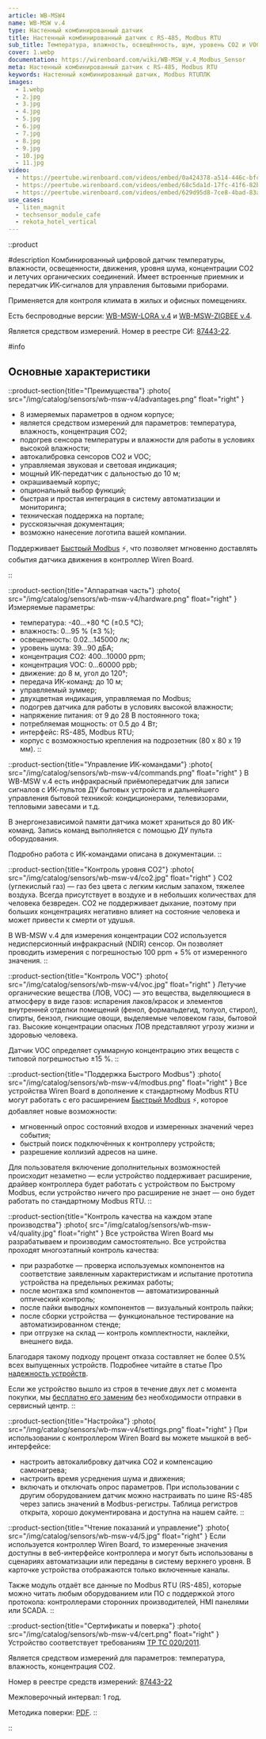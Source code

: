 ```yaml
---
article: WB-MSW4
name: WB-MSW v.4
type: Настенный комбинированный датчик
title: Настенный комбинированный датчик c RS-485, Modbus RTU
sub_title: Температура, влажность, освещённость, шум, уровень CO2 и VOC, движение, ИК-передатчик.
cover: 1.webp
documentation: https://wirenboard.com/wiki/WB-MSW_v.4_Modbus_Sensor
meta: Настенный комбинированный датчик c RS-485, Modbus RTU
keywords: Настенный комбинированный датчик, Modbus RTUПЛК
images:
  - 1.webp
  - 2.jpg
  - 3.jpg
  - 4.jpg
  - 5.jpg
  - 6.jpg
  - 7.jpg
  - 8.jpg
  - 9.jpg
  - 10.jpg
  - 11.jpg
video:
  - https://peertube.wirenboard.com/videos/embed/0a424378-a514-446c-bfc7-6e9b7393080c
  - https://peertube.wirenboard.com/videos/embed/68c5da1d-17fc-41f6-82b9-9a591f3e4cc2
  - https://peertube.wirenboard.com/videos/embed/629d95d8-7ce8-4bad-83ad-7718ececeb9
use_cases:
  - liten_magnit
  - techsensor_module_cafe
  - rekota_hotel_vertical
---
```


::product

#description
Комбинированный цифровой датчик температуры, влажности, освещенности, движения, уровня шума, концентрации CO2 и летучих органических соединений. Имеет встроенные приемник и передатчик ИК-сигналов для управления бытовыми приборами.

Применяется для контроля климата в жилых и офисных помещениях.

Есть беспроводные версии: [WB-MSW-LORA v.4](https://wirenboard.com/ru/product/WB-MSW4-LORA/) и [WB-MSW-ZIGBEE v.4](https://wirenboard.com/ru/product/wb-msw4-zigbee/).

Является средством измерений. Номер в реестре СИ: [87443-22](https://fgis.gost.ru/fundmetrology/registry/4/items/1404016).


#info
## Основные характеристики

::product-section{title="Преимущества"}
:photo{
  src="/img/catalog/sensors/wb-msw-v4/advantages.png"
  float="right"
}
- 8 измеряемых параметров в одном корпусе;
- является средством измерений для параметров: температура, влажность, концентрация CO2;
- подогрев сенсора температуры и влажности для работы в условиях высокой влажности;
- автокалибровка сенсоров CO2 и VOC;
- управляемая звуковая и световая индикация;
- мощный ИК-передатчик с дальностью до 10 м;
- окрашиваемый корпус;
- опциональный выбор функций;
- быстрая и простая интеграция в систему автоматизации и мониторинга;
- техническая поддержка на портале;
- русскоязычная документация;
- возможно нанесение логотипа вашей компании.

Поддерживает [Быстрый Modbus](https://wirenboard.com/wiki/Fast_Modbus) ⚡, что позволяет мгновенно доставлять события датчика движения в контроллер Wiren Board.

::

::product-section{title="Аппаратная часть"}
:photo{
  src="/img/catalog/sensors/wb-msw-v4/hardware.png"
  float="right"
}
Измеряемые параметры:

- температура: -40…+80 °С (±0.5 °С);
- влажность: 0…95 % (±3 %);
- освещенность: 0.02…145000 лк;
- уровень шума: 39…90 дБА;
- концентрация СО2: 400…10000 ppm;
- концентрация VOC: 0…60000 ppb;
- движение: до 8 м, угол до 120°;
- передача ИК-команд: до 10 м;
- управляемый зуммер;
- двухцветная индикация, управляемая по Modbus;
- подогрев датчика для работы в условиях высокой влажности;
- напряжение питания: от 9 до 28 В постоянного тока;
- потребляемая мощность: от 0.5 до 4 Вт;
- интерфейс: RS-485, Modbus RTU;
- корпус с возможностью крепления на подрозетник (80 x 80 x 19 мм).
::

::product-section{title="Управление ИК-командами"}
:photo{
  src="/img/catalog/sensors/wb-msw-v4/commands.png"
  float="right"
}
В WB-MSW v.4 есть инфракрасный приёмопередатчик для записи сигналов с ИК-пультов ДУ бытовых устройств и дальнейшего управления бытовой техникой: кондиционерами, телевизорами, тепловыми завесами и т.д.

В энергонезависимой памяти датчика может храниться до 80 ИК-команд. Запись команд выполняется с помощью ДУ пульта оборудования.

Подробно работа с ИК-командами описана в документации.
::

::product-section{title="Контроль уровня CO2"}
:photo{
  src="/img/catalog/sensors/wb-msw-v4/co2.jpg"
  float="right"
}
CO2 (углекислый газ) — газ без цвета с легким кислым запахом, тяжелее воздуха. Всегда присутствует в воздухе и в небольших количествах для человека безвреден. CO2 не поддерживает дыхание, поэтому при больших концентрациях негативно влияет на состояние человека и может привести к смерти от удушья.

В WB-MSW v.4 для измерения концентрации CO2 используется недисперсионный инфракрасный (NDIR) сенсор. Он позволяет проводить измерения с погрешностью 100 ppm + 5% от измеренного значения.
::

::product-section{title="Контроль VOC"}
:photo{
  src="/img/catalog/sensors/wb-msw-v4/voc.jpg"
  float="right"
}
Летучие органические вещества (ЛОВ, VOC) — это вещества, выделяющиеся в атмосферу в виде газов: испарения лаков/красок и элементов внутренней отделки помещений (фенол, формальдегид, толуол, стирол), спирты, бензол, гниющие овощи, выделяемые человеком газы, бытовой газ. Высокие концентрации опасных ЛОВ представляют угрозу жизни и здоровью человека.

Датчик VOC определяет суммарную концентрацию этих веществ c типовой погрешностью ±15 %.
::

::product-section{title="Поддержка Быстрого Modbus"}
:photo{
  src="/img/catalog/sensors/wb-msw-v4/modbus.png"
  float="right"
}
Все устройства Wiren Board в дополнение к стандартному Modbus RTU могут работать с его расширением [Быстрый Modbus](https://wirenboard.com/wiki/Fast_Modbus) ⚡, которое добавляет новые возможности:

- мгновенный опрос состояний входов и измеренных значений через события;
- быстрый поиск подключённых к контроллеру устройств;
- разрешение коллизий адресов на шине.

Для пользователя включение дополнительных возможностей происходит незаметно — если устройство поддерживает расширение, драйвер контроллера будет работать с устройством по Быстрому Modbus, если устройство ничего про расширение не знает — оно будет работать по стандартному Modbus RTU.
::

::product-section{title="Контроль качества на каждом этапе производства"}
:photo{
  src="/img/catalog/sensors/wb-msw-v4/quality.jpg"
  float="right"
}
Все устройства Wiren Board мы разрабатываем и производим самостоятельно. Все устройства проходят многоэтапный контроль качества:
- при разработке — проверка используемых компонентов на соответствие заявленным характеристикам и испытание прототипа устройства на предельных режимах работы;
- после монтажа smd компонентов — автоматизированный оптический контроль;
- после пайки выводных компонентов — визуальный контроль пайки;
- после сборки устройства — функциональное тестирование на автоматизированном стенде;
- при отгрузке на склад — контроль комплектности, наклейки, внешнего вида.

Благодаря такому подходу процент отказа составляет не более 0.5% всех выпущенных устройств. Подробнее читайте в статье Про [надежность устройств](https://wirenboard.com/ru/pages/reliability/).

Если же устройство вышло из строя в течение двух лет с момента покупки, мы [бесплатно его заменим](https://wirenboard.com/ru/pages/warranty/) без необходимости отправки в сервисный центр.
::

::product-section{title="Настройка"}
:photo{
  src="/img/catalog/sensors/wb-msw-v4/settings.png"
  float="right"
}
При использовании с контроллером Wiren Board вы можете мышкой в веб-интерфейсе:

- настроить автокалибровку датчика CO2 и компенсацию самонагрева;
- настроить время усреднения шума и движения;
- включать и отключать опрос параметров.
При использовании с другим оборудованием датчик можно настраивать по шине RS-485 через запись значений в Modbus-регистры. Таблица регистров открыта, хорошо документирована и доступна на нашем сайте.
::

::product-section{title="Чтение показаний и управление"}
:photo{
  src="/img/catalog/sensors/wb-msw-v4/5.jpg"
  float="right"
}
Если используется контроллер Wiren Board, то измеренные значения доступны в веб-интерфейсе контроллера и могут быть использованы в сценариях автоматизации или переданы в систему верхнего уровня. В карточке устройства отображаются только включенные каналы.

Также модуль отдаёт все данные по Modbus RTU (RS-485), которые можно читать любым оборудованием или ПО с поддержкой этого протокола: контроллерами сторонних производителей, HMI панелями или SCADA.
::


::product-section{title="Сертификаты и поверка"}
:photo{
  src="/img/catalog/sensors/wb-msw-v4/cert.png"
  float="right"
}
Устройство соответствует требованиям [ТР ТС 020/2011](https://wirenboard.com/ru/pages/certificate/).

Является средством измерений для параметров: температура, влажность, концентрация CO2.

Номер в реестре средств измерений: [87443-22](https://fgis.gost.ru/fundmetrology/registry/4/items/1404016)

Межповерочный интервал: 1 год.

Методика поверки: [PDF](https://www.google.com/url?q=https://fgis.gost.ru/fundmetrology/api/downloadfile/11ff3d36-ffc5-4c6a-8a0f-1e7230651b9e&sa=D&source=docs&ust=1703254583702334&usg=AOvVaw3GtVYsXX5V3gdIe7iTjlzD).
::

::
